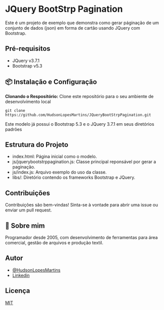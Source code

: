 # JQuery BootStrp Pagination
Este é um projeto de exemplo que demonstra como gerar páginação de um conjunto de dados (json) em forma de cartão usando JQuery com Bootstrap.

## Pré-requisitos
- JQuery v3.7.1
- Bootstrap v5.3

## 📦 Instalação e Configuração
**Clonando o Respositório:** Clone este repositório para o seu ambiente de desenvolvimento local
```
git clone https://github.com/HudsonLopesMartins/JQueryBootStrpPagination.git
```
Este modelo já possui o Bootstrap 5.3 e o JQuery 3.7.1 em seus diretórios padrões

## Estrutura do Projeto
- index.html: Página inicial como o modelo.
- js/jquerybootstrppagination.js: Classe principal reponsável por gerar a paginação.
- js/index.js: Arquivo exemplo do uso da classe.
- libs/: Diretório contendo os frameworks Bootstrap e JQuery.

## Contribuições
Contribuições são bem-vindas! Sinta-se à vontade para abrir uma issue ou enviar um pull request.

## 🚀 Sobre mim
Programador desde 2005, com desenvolvimento de ferramentas para área comercial, gestão de arquivos e produção textil.

## Autor
- [@HudsonLopesMartins](https://github.com/HudsonLopesMartins)
- [Linkedin](https://www.linkedin.com/in/hudson-lopes-martins-25123119/)

## Licença
[MIT](https://choosealicense.com/licenses/mit/)

